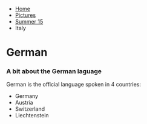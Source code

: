 <ul class="breadcrumb">
  <li><a href="#">Home</a></li>
  <li><a href="#">Pictures</a></li>
  <li><a href="#">Summer 15</a></li>
  <li>Italy</li>
</ul>


<h1>German</h1>
<h3>A bit about the German laguage</h3>

<p>German is the official language spoken in 4 countries:</p>
<ul>
  <li>Germany</li>
  <li>Austria</li>
  <li>Switzerland</li>
  <li>Liechtenstein
</ul>
